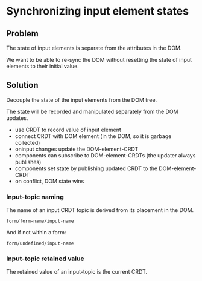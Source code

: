 # Synchronizing input element states

## Problem

The state of input elements is separate from the attributes in the DOM.

We want to be able to re-sync the DOM without resetting the state
of input elements to their initial value.

## Solution

Decouple the state of the input elements from the DOM tree.

The state will be recorded and manipulated separately from the DOM updates.

 * use CRDT to record value of input element
 * connect CRDT with DOM element (in the DOM, so it is garbage collected)
 * oninput changes update the DOM-element-CRDT
 * components can subscribe to DOM-element-CRDTs (the updater always publishes)
 * components set state by publishing updated CRDT to the DOM-element-CRDT
 * on conflict, DOM state wins


### Input-topic naming

The name of an input CRDT topic is derived from its placement in the DOM.

    form/form-name/input-name

And if not within a form:

    form/undefined/input-name

### Input-topic retained value

The retained value of an input-topic is the current CRDT.
